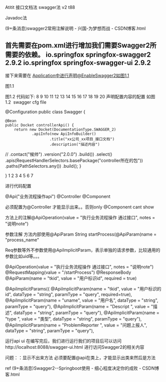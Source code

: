Atitit 接口文档法  swagger法 v2 t88

Javadoc法

(9+条消息)swagger2常用注解说明 - 兴国-为梦想而战 - CSDN博客.html

首先需要在pom.xml进行增加我们需要Swagger2所需要的依赖。
    <!-- Swagger 接口文档 -->
        <dependency>
            <groupId>io.springfox</groupId>
            <artifactId>springfox-swagger2</artifactId>
            <version>2.9.2</version>
        </dependency>
        <dependency>
            <groupId>io.springfox</groupId>
            <artifactId>springfox-swagger-ui</artifactId>
            <version>2.9.2</version>
        </dependency>
--------------------- 
接下来需要在 Application中进行声明@EnableSwagger2如图1.1 

图1.1

图1.2
代码如下:
8
9
10
11
12
13
14
15
16
17
18
19
20
声明配置内容的配置 如图1.2   swagger cfg file


@Configuration
public class Swagger {

    @Bean
    public Docket controllerApi() {
        return new Docket(DocumentationType.SWAGGER_2)
                .apiInfo(new ApiInfoBuilder()
                        .title("xx公司_xx项目_接口文档")
                        .description("描述内容")
//                        .contact("候帅")
                        .version("2.0.0")
                        .build())
                .select()
                .apis(RequestHandlerSelectors.basePackage("controller所在的包"))
                .paths(PathSelectors.any())
                .build();
    }


}
1
2
3
4
5
6
7

进行代码配置

@Api("业务流程操作api")
@Controller
@Component

必须配置为@Controller 才能显示出来。。否则only @Component cant show

方法上的注解@ApiOperation(value = "执行业务流程操作 通过接口", notes = "说明note")



参数注解
方法内部使用@ApiParam
String startProcess(@ApiParam(name = "process_name"

Req参数等外不参数使用@ApiImplicitParam，表示单独的请求参数，比较通用的参数比如uid等。。。

@ApiOperation(value = "执行业务流程操作 通过接口", notes = "说明note")
@RequestMapping(value = "/startProcess")
@ResponseBody
@ApiParam(name = "tkid", value = "用户标识id", required = true)

@ApiImplicitParams({
        @ApiImplicitParam(name = "tkid", value = "用户标识的id", dataType = "string", paramType = "query", required=true),
        @ApiImplicitParam(name = "uname", value = "用户名", dataType = "string", paramType = "query"),
        @ApiImplicitParam(name = "Descript ", value = "描述", dataType = "string", paramType = "query"),
        @ApiImplicitParam(name = "type ", value = "类型", dataType = "string", paramType = "query"),
        @ApiImplicitParam(name = "ProblemReporter ", value = "问题上报人", dataType = "string", paramType = "query"),
  

运行api ui
 在编写完后，我们进行运行我们的项目后可以访问http://localhost:8088/swagger-ui.html 进行访问Swagger2的相关内容

问题：：显示不出来方法
必须要配置@api在类上，才能显示出类来然后是方法


ref
(9+条消息)Swagger2--Springboot使用 - 细心程度决定你的成败 - CSDN博客.html

